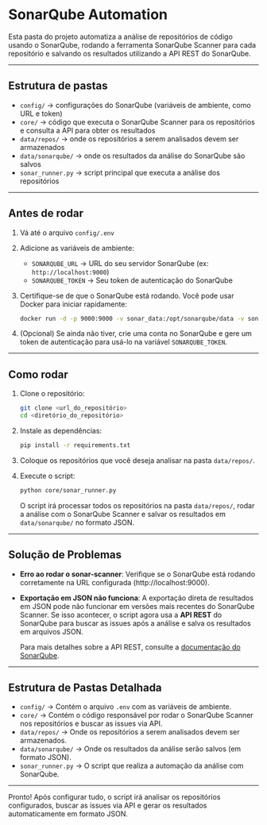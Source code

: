 # SonarQube Automation

Esta pasta do projeto automatiza a análise de repositórios de código usando o SonarQube, rodando a ferramenta SonarQube Scanner para cada repositório e salvando os resultados utilizando a API REST do SonarQube.

---

## Estrutura de pastas

- `config/` → configurações do SonarQube (variáveis de ambiente, como URL e token)
- `core/` → código que executa o SonarQube Scanner para os repositórios e consulta a API para obter os resultados
- `data/repos/` → onde os repositórios a serem analisados devem ser armazenados
- `data/sonarqube/` → onde os resultados da análise do SonarQube são salvos
- `sonar_runner.py` → script principal que executa a análise dos repositórios

---

## Antes de rodar

1. Vá até o arquivo `config/.env`
2. Adicione as variáveis de ambiente:
    - `SONARQUBE_URL` → URL do seu servidor SonarQube (ex: `http://localhost:9000`)
    - `SONARQUBE_TOKEN` → Seu token de autenticação do SonarQube
3. Certifique-se de que o SonarQube está rodando. Você pode usar Docker para iniciar rapidamente:
    ```bash
    docker run -d -p 9000:9000 -v sonar_data:/opt/sonarqube/data -v sonar_extensions:/opt/sonarqube/extensions sonarqube
    ```

4. (Opcional) Se ainda não tiver, crie uma conta no SonarQube e gere um token de autenticação para usá-lo na variável `SONARQUBE_TOKEN`.

---

## Como rodar

1. Clone o repositório:

    ```bash
    git clone <url_do_repositório>
    cd <diretório_do_repositório>
    ```

2. Instale as dependências:

    ```bash
    pip install -r requirements.txt
    ```

3. Coloque os repositórios que você deseja analisar na pasta `data/repos/`.

4. Execute o script:

    ```bash
    python core/sonar_runner.py
    ```

   O script irá processar todos os repositórios na pasta `data/repos/`, rodar a análise com o SonarQube Scanner e salvar os resultados em `data/sonarqube/` no formato JSON.

---

## Solução de Problemas

- **Erro ao rodar o sonar-scanner**: Verifique se o SonarQube está rodando corretamente na URL configurada (http://localhost:9000).
- **Exportação em JSON não funciona**: A exportação direta de resultados em JSON pode não funcionar em versões mais recentes do SonarQube Scanner. Se isso acontecer, o script agora usa a **API REST** do SonarQube para buscar as issues após a análise e salva os resultados em arquivos JSON.

   Para mais detalhes sobre a API REST, consulte a [documentação do SonarQube](https://sonarqube.github.io).

---

## Estrutura de Pastas Detalhada

- `config/` → Contém o arquivo `.env` com as variáveis de ambiente.
- `core/` → Contém o código responsável por rodar o SonarQube Scanner nos repositórios e buscar as issues via API.
- `data/repos/` → Onde os repositórios a serem analisados devem ser armazenados.
- `data/sonarqube/` → Onde os resultados da análise serão salvos (em formato JSON).
- `sonar_runner.py` → O script que realiza a automação da análise com SonarQube.

---

Pronto! Após configurar tudo, o script irá analisar os repositórios configurados, buscar as issues via API e gerar os resultados automaticamente em formato JSON.
